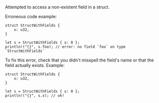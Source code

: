 Attempted to access a non-existent field in a struct.

Erroneous code example:

```compile_fail,E0609
struct StructWithFields {
    x: u32,
}

let s = StructWithFields { x: 0 };
println!("{}", s.foo); // error: no field `foo` on type `StructWithFields`
```

To fix this error, check that you didn't misspell the field's name or that the
field actually exists. Example:

```
struct StructWithFields {
    x: u32,
}

let s = StructWithFields { x: 0 };
println!("{}", s.x); // ok!
```
